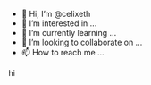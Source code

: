 - 👋 Hi, I’m @celixeth
- 👀 I’m interested in ...
- 🌱 I’m currently learning ...
- 💞️ I’m looking to collaborate on ...
- 📫 How to reach me ...

<!---
celixeth/celixeth is a ✨ special ✨ repository because its `README.md` (this file) appears on your GitHub profile.
You can click the Preview link to take a look at your changes.
--->hi

